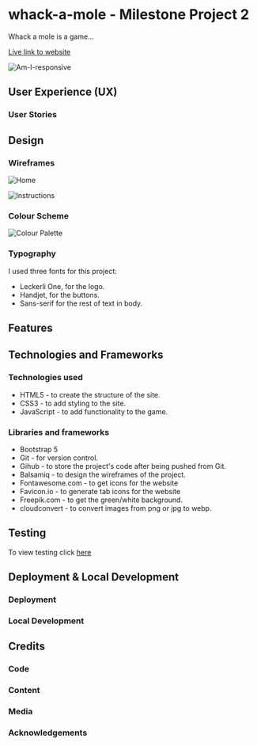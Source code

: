# whack-a-mole - Milestone Project 2

Whack a mole is a game...

[Live link to website](link)

![Am-I-responsive](link)

## User Experience (UX)

### User Stories

## Design

### Wireframes

![Home](https://github.com/zaicodes/whack-a-mole/blob/main/documentation/Home.png)

![Instructions](https://github.com/zaicodes/whack-a-mole/blob/main/documentation/Instructions.png)

### Colour Scheme

![Colour Palette](https://github.com/zaicodes/whack-a-mole/blob/main/documentation/colour-palette.png)

### Typography

I used three fonts for this project:

- Leckerli One, for the logo.
- Handjet, for the buttons.
- Sans-serif for the rest of text in body.

## Features

## Technologies and Frameworks

### Technologies used

- HTML5 - to create the structure of the site.
- CSS3 - to add styling to the site.
- JavaScript - to add functionality to the game.

### Libraries and frameworks

- Bootstrap 5
- Git - for version control.
- Gihub - to store the project's code after being pushed from Git.
- Balsamiq - to design the wireframes of the project.
- Fontawesome.com - to get icons for the website
- Favicon.io - to generate tab icons for the website
- Freepik.com - to get the green/white background.
- cloudconvert - to convert images from png or jpg to webp.

## Testing

To view testing click [here](https://github.com/zaicodes/whack-a-mole/blob/main/TESTING.md)

## Deployment & Local Development

### Deployment

### Local Development

## Credits

### Code

### Content

### Media

### Acknowledgements
